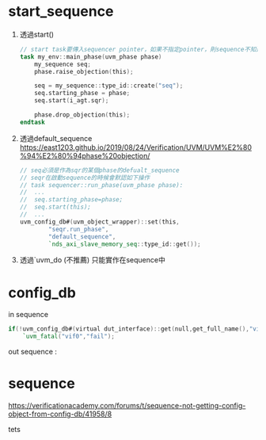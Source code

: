 # start_sequence

1. 透過start()
	```verilog
	// start task要傳入sequencer pointer，如果不指定pointer，則sequence不知道要將產生的trasacntion交給哪個sequencer
	task my_env::main_phase(uvm_phase phase)
	    my_sequence seq;
	    phase.raise_objection(this);

	    seq = my_sequence::type_id::create("seq");
	    seq.starting_phase = phase;
	    seq.start(i_agt.sqr);

	    phase.drop_objection(this);
	endtask
	```
2. 透過default_sequence
	https://east1203.github.io/2019/08/24/Verification/UVM/UVM%E2%80%94%E2%80%94phase%20objection/
	```verilog
	// seq必須是作為sqr的某個phase的defualt_sequence
	// seqr在啟動sequence的時候會默認如下操作
	// task sequencer::run_phase(uvm_phase phase):
	//	...
	//	seq.starting_phase=phase;
	//	seq.start(this);
	//	...
	uvm_config_db#(uvm_object_wrapper)::set(this,
	        "seqr.run_phase",
	        "default_sequence",
	        `nds_axi_slave_memory_seq::type_id::get());
	```
3. 透過`uvm_do (不推薦)
	只能實作在sequence中

# config_db
in sequence
```verilog
if(!uvm_config_db#(virtual dut_interface)::get(null,get_full_name(),"vif0",vif0))
	`uvm_fatal("vif0","fail");
```
out sequence
:
# sequence
https://verificationacademy.com/forums/t/sequence-not-getting-config-object-from-config-db/41958/8

tets
